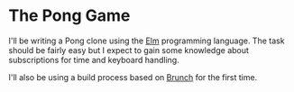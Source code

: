# The Pong Game

I'll be writing a Pong clone using the [Elm](http://elm-lang.org) programming
language. The task should be fairly easy but I expect to gain some knowledge
about subscriptions for time and keyboard handling.

I'll also be using a build process based on [Brunch](http://brunch.io/) for
the first time.

